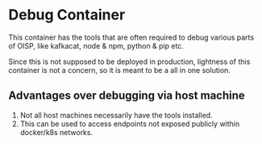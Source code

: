 Debug Container
===============

This container has the tools that are often required to debug various parts of OISP, like kafkacat, node & npm, python & pip etc.

Since this is not supposed to be deployed in production, lightness of this container is not a concern, so it is meant to be a all in one solution.

Advantages over debugging via host machine
------------------------------------------

1. Not all host machines necessarily have the tools installed.
2. This can be used to access endpoints not exposed publicly within docker/k8s networks.
